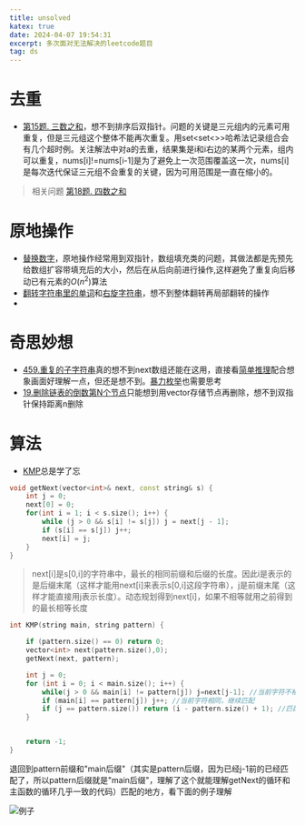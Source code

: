 ```yaml
---
title: unsolved
katex: true
date: 2024-04-07 19:54:31
excerpt: 多次面对无法解决的leetcode题目
tag: ds
---
```

# 去重
- [第15题. 三数之和](https://programmercarl.com/0015.%E4%B8%89%E6%95%B0%E4%B9%8B%E5%92%8C.html#%E7%AE%97%E6%B3%95%E5%85%AC%E5%BC%80%E8%AF%BE)，想不到排序后双指针。问题的关键是三元组内的元素可用重复，但是三元组这个整体不能再次重复。用set<set<>>哈希法记录组合会有几个超时例。关注解法中对a的去重，结果集是i和i右边的某两个元素，组内可以重复，nums[i]!=nums[i-1]是为了避免上一次范围覆盖这一次，nums[i]是每次迭代保证三元组不会重复的关键，因为可用范围是一直在缩小的。
> 相关问题 [第18题. 四数之和](https://programmercarl.com/0018.%E5%9B%9B%E6%95%B0%E4%B9%8B%E5%92%8C.html#%E7%AE%97%E6%B3%95%E5%85%AC%E5%BC%80%E8%AF%BE)

# 原地操作
- [替换数字](https://programmercarl.com/kama54.%E6%9B%BF%E6%8D%A2%E6%95%B0%E5%AD%97.html#%E6%80%9D%E8%B7%AF)，原地操作经常用到双指针，数组填充类的问题，其做法都是先预先给数组扩容带填充后的大小，然后在从后向前进行操作,这样避免了重复向后移动已有元素的$O(n^2)$算法
- [翻转字符串里的单词](https://programmercarl.com/0151.%E7%BF%BB%E8%BD%AC%E5%AD%97%E7%AC%A6%E4%B8%B2%E9%87%8C%E7%9A%84%E5%8D%95%E8%AF%8D.html)和[右旋字符串](https://programmercarl.com/kama55.%E5%8F%B3%E6%97%8B%E5%AD%97%E7%AC%A6%E4%B8%B2.html)，想不到整体翻转再局部翻转的操作
-
# 奇思妙想
- [459.重复的子字符串](https://programmercarl.com/0459.%E9%87%8D%E5%A4%8D%E7%9A%84%E5%AD%90%E5%AD%97%E7%AC%A6%E4%B8%B2.html#%E7%AE%97%E6%B3%95%E5%85%AC%E5%BC%80%E8%AF%BE)真的想不到next数组还能在这用，直接看[简单推理](https://programmercarl.com/0459.%E9%87%8D%E5%A4%8D%E7%9A%84%E5%AD%90%E5%AD%97%E7%AC%A6%E4%B8%B2.html#%E6%80%9D%E8%B7%AF)配合想象画面好理解一点，但还是想不到。[暴力枚举](https://leetcode.cn/problems/repeated-substring-pattern/solutions/386481/zhong-fu-de-zi-zi-fu-chuan-by-leetcode-solution/)也需要思考
- [19.删除链表的倒数第N个节点](https://programmercarl.com/0019.%E5%88%A0%E9%99%A4%E9%93%BE%E8%A1%A8%E7%9A%84%E5%80%92%E6%95%B0%E7%AC%ACN%E4%B8%AA%E8%8A%82%E7%82%B9.html)只能想到用vector存储节点再删除，想不到双指针保持距离n删除
# 算法
- [KMP](https://programmercarl.com/0028.%E5%AE%9E%E7%8E%B0strStr.html#%E7%AE%97%E6%B3%95%E5%85%AC%E5%BC%80%E8%AF%BE)总是学了忘
```cpp
void getNext(vector<int>& next, const string& s) {
    int j = 0;
    next[0] = 0;
    for(int i = 1; i < s.size(); i++) {
        while (j > 0 && s[i] != s[j]) j = next[j - 1];
        if (s[i] == s[j]) j++;
        next[i] = j;
    }
}
```
> next[i]是s[0,i]的字符串中，最长的相同前缀和后缀的长度。因此i是表示的是后缀末尾（这样才能用next[i]来表示s[0,i]这段字符串），j是前缀末尾（这样才能直接用j表示长度）。动态规划得到next[i]，如果不相等就用之前得到的最长相等长度
```cpp
int KMP(string main, string pattern) {

    if (pattern.size() == 0) return 0;
    vector<int> next(pattern.size(),0);
    getNext(next, pattern);

    int j = 0;
    for (int i = 0; i < main.size(); i++) {
        while(j > 0 && main[i] != pattern[j]) j=next[j-1]; //当前字符不相同，退回到pattern前缀和"main后缀"匹配的地方
        if (main[i] == pattern[j]) j++; //当前字符相同，继续匹配
        if (j == pattern.size()) return (i - pattern.size() + 1); //匹配成功
    }


    return -1;
}

```
退回到pattern前缀和"main后缀"（其实是pattern后缀，因为已经j-1前的已经匹配了，所以pattern后缀就是"main后缀"，理解了这个就能理解getNext的循环和主函数的循环几乎一致的代码）匹配的地方，看下面的例子理解


![例子](example.gif)

